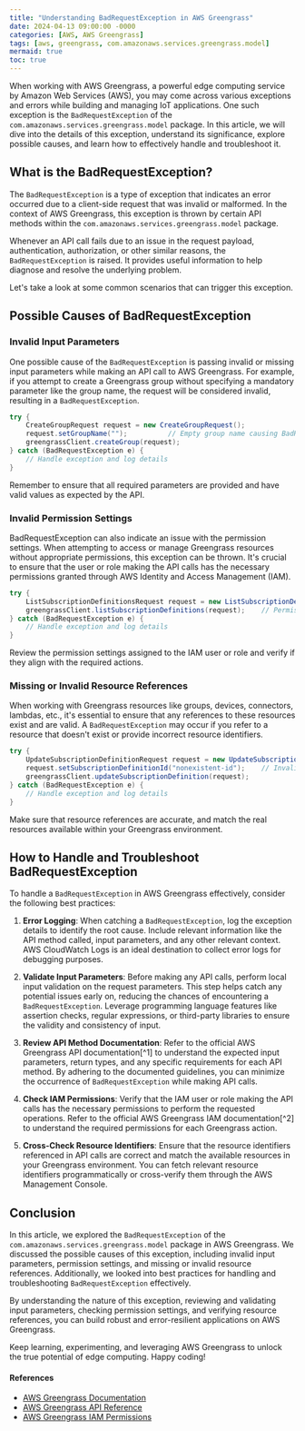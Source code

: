 ```yaml
---
title: "Understanding BadRequestException in AWS Greengrass"
date: 2024-04-13 09:00:00 -0000
categories: [AWS, AWS Greengrass]
tags: [aws, greengrass, com.amazonaws.services.greengrass.model]
mermaid: true
toc: true
---
```


<!--
Title: Understanding BadRequestException in AWS Greengrass
Description: Learn about the BadRequestException of com.amazonaws.services.greengrass.model and its significance in AWS Greengrass. Find out how to handle and troubleshoot it effectively. Keep reading to know more.
Keywords: AWS Greengrass, BadRequestException, com.amazonaws.services.greengrass.model, error handling, troubleshooting, AWS IoT, IoT, edge computing
-->


When working with AWS Greengrass, a powerful edge computing service by Amazon Web Services (AWS), you may come across various exceptions and errors while building and managing IoT applications. One such exception is the `BadRequestException` of the `com.amazonaws.services.greengrass.model` package. In this article, we will dive into the details of this exception, understand its significance, explore possible causes, and learn how to effectively handle and troubleshoot it.

## What is the BadRequestException?

The `BadRequestException` is a type of exception that indicates an error occurred due to a client-side request that was invalid or malformed. In the context of AWS Greengrass, this exception is thrown by certain API methods within the `com.amazonaws.services.greengrass.model` package.

Whenever an API call fails due to an issue in the request payload, authentication, authorization, or other similar reasons, the `BadRequestException` is raised. It provides useful information to help diagnose and resolve the underlying problem.

Let's take a look at some common scenarios that can trigger this exception.

## Possible Causes of BadRequestException

### Invalid Input Parameters

One possible cause of the `BadRequestException` is passing invalid or missing input parameters while making an API call to AWS Greengrass. For example, if you attempt to create a Greengrass group without specifying a mandatory parameter like the group name, the request will be considered invalid, resulting in a `BadRequestException`.

```java
try {
    CreateGroupRequest request = new CreateGroupRequest();
    request.setGroupName("");          // Empty group name causing BadRequestException
    greengrassClient.createGroup(request);
} catch (BadRequestException e) {
    // Handle exception and log details
}
```

Remember to ensure that all required parameters are provided and have valid values as expected by the API.

### Invalid Permission Settings

BadRequestException can also indicate an issue with the permission settings. When attempting to access or manage Greengrass resources without appropriate permissions, this exception can be thrown. It's crucial to ensure that the user or role making the API calls has the necessary permissions granted through AWS Identity and Access Management (IAM).

```java
try {
    ListSubscriptionDefinitionsRequest request = new ListSubscriptionDefinitionsRequest();
    greengrassClient.listSubscriptionDefinitions(request);    // Permission denied, triggering BadRequestException
} catch (BadRequestException e) {
    // Handle exception and log details
}
```

Review the permission settings assigned to the IAM user or role and verify if they align with the required actions.

### Missing or Invalid Resource References

When working with Greengrass resources like groups, devices, connectors, lambdas, etc., it's essential to ensure that any references to these resources exist and are valid. A `BadRequestException` may occur if you refer to a resource that doesn't exist or provide incorrect resource identifiers.

```java
try {
    UpdateSubscriptionDefinitionRequest request = new UpdateSubscriptionDefinitionRequest();
    request.setSubscriptionDefinitionId("nonexistent-id");    // Invalid subscription definition ID causing BadRequestException
    greengrassClient.updateSubscriptionDefinition(request);
} catch (BadRequestException e) {
    // Handle exception and log details
}
```

Make sure that resource references are accurate, and match the real resources available within your Greengrass environment.

## How to Handle and Troubleshoot BadRequestException

To handle a `BadRequestException` in AWS Greengrass effectively, consider the following best practices:

1. **Error Logging**: When catching a `BadRequestException`, log the exception details to identify the root cause. Include relevant information like the API method called, input parameters, and any other relevant context. AWS CloudWatch Logs is an ideal destination to collect error logs for debugging purposes.

2. **Validate Input Parameters**: Before making any API calls, perform local input validation on the request parameters. This step helps catch any potential issues early on, reducing the chances of encountering a `BadRequestException`. Leverage programming language features like assertion checks, regular expressions, or third-party libraries to ensure the validity and consistency of input.

3. **Review API Method Documentation**: Refer to the official AWS Greengrass API documentation[^1] to understand the expected input parameters, return types, and any specific requirements for each API method. By adhering to the documented guidelines, you can minimize the occurrence of `BadRequestException` while making API calls.

4. **Check IAM Permissions**: Verify that the IAM user or role making the API calls has the necessary permissions to perform the requested operations. Refer to the official AWS Greengrass IAM documentation[^2] to understand the required permissions for each Greengrass action.

5. **Cross-Check Resource Identifiers**: Ensure that the resource identifiers referenced in API calls are correct and match the available resources in your Greengrass environment. You can fetch relevant resource identifiers programmatically or cross-verify them through the AWS Management Console.

## Conclusion

In this article, we explored the `BadRequestException` of the `com.amazonaws.services.greengrass.model` package in AWS Greengrass. We discussed the possible causes of this exception, including invalid input parameters, permission settings, and missing or invalid resource references. Additionally, we looked into best practices for handling and troubleshooting `BadRequestException` effectively.

By understanding the nature of this exception, reviewing and validating input parameters, checking permission settings, and verifying resource references, you can build robust and error-resilient applications on AWS Greengrass.

Keep learning, experimenting, and leveraging AWS Greengrass to unlock the true potential of edge computing. Happy coding!

#### References

- [AWS Greengrass Documentation](https://docs.aws.amazon.com/greengrass/latest/developerguide/what-is-gg.html)
- [AWS Greengrass API Reference](https://docs.aws.amazon.com/greengrass/latest/apireference/welcome.html)
- [AWS Greengrass IAM Permissions](https://docs.aws.amazon.com/greengrass/latest/developerguide/security_iam_service-with-iam.html)